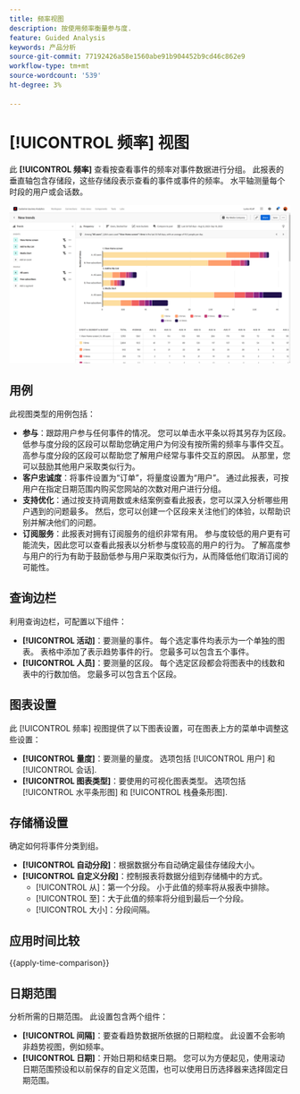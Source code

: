 ```yaml
---
title: 频率视图
description: 按使用频率衡量参与度.
feature: Guided Analysis
keywords: 产品分析
source-git-commit: 77192426a58e1560abe91b904452b9cd46c862e9
workflow-type: tm+mt
source-wordcount: '539'
ht-degree: 3%

---
```


# [!UICONTROL 频率] 视图

此 **[!UICONTROL 频率]** 查看按查看事件的频率对事件数据进行分组。 此报表的垂直轴包含存储段，这些存储段表示查看的事件或事件的频率。 水平轴测量每个时段的用户或会话数。

![频率屏幕快照](../assets/frequency-stacked.png)

## 用例

此视图类型的用例包括：

* **参与**：跟踪用户参与任何事件的情况。 您可以单击水平条以将其另存为区段。 低参与度分段的区段可以帮助您确定用户为何没有按所需的频率与事件交互。 高参与度分段的区段可以帮助您了解用户经常与事件交互的原因。 从那里，您可以鼓励其他用户采取类似行为。
* **客户忠诚度**：将事件设置为“订单”，将量度设置为“用户”。 通过此报表，可按用户在指定日期范围内购买您网站的次数对用户进行分组。
* **支持优化**：通过按支持调用数或未结案例查看此报表，您可以深入分析哪些用户遇到的问题最多。 然后，您可以创建一个区段来关注他们的体验，以帮助识别并解决他们的问题。
* **订阅服务**：此报表对拥有订阅服务的组织非常有用。 参与度较低的用户更有可能流失，因此您可以查看此报表以分析参与度较高的用户的行为。 了解高度参与用户的行为有助于鼓励低参与用户采取类似行为，从而降低他们取消订阅的可能性。

## 查询边栏

利用查询边栏，可配置以下组件：

* **[!UICONTROL 活动]**：要测量的事件。 每个选定事件均表示为一个单独的图表。 表格中添加了表示趋势事件的行。 您最多可以包含五个事件。
* **[!UICONTROL 人员]**：要测量的区段。 每个选定区段都会将图表中的线数和表中的行数加倍。 您最多可以包含五个区段。

## 图表设置

此 [!UICONTROL 频率] 视图提供了以下图表设置，可在图表上方的菜单中调整这些设置：

* **[!UICONTROL 量度]**：要测量的量度。 选项包括 [!UICONTROL 用户] 和 [!UICONTROL 会话].
* **[!UICONTROL 图表类型]**：要使用的可视化图表类型。 选项包括 [!UICONTROL 水平条形图] 和 [!UICONTROL 栈叠条形图].

## 存储桶设置

确定如何将事件分类到组。

* **[!UICONTROL 自动分段]**：根据数据分布自动确定最佳存储段大小。
* **[!UICONTROL 自定义分段]**：控制报表将数据分组到存储桶中的方式。
   * [!UICONTROL 从]：第一个分段。 小于此值的频率将从报表中排除。
   * [!UICONTROL 至]：大于此值的频率将分组到最后一个分段。
   * [!UICONTROL 大小]：分段间隔。

## 应用时间比较

{{apply-time-comparison}}

## 日期范围

分析所需的日期范围。 此设置包含两个组件：

* **[!UICONTROL 间隔]**：要查看趋势数据所依据的日期粒度。 此设置不会影响非趋势视图，例如频率。
* **[!UICONTROL 日期]**：开始日期和结束日期。 您可以为方便起见，使用滚动日期范围预设和以前保存的自定义范围，也可以使用日历选择器来选择固定日期范围。
